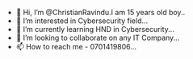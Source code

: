 - 👋 Hi, I’m @ChristianRavindu.I am 15 years old boy..
- 👀 I’m interested in Cybersecurity field...
- 🌱 I’m currently learning HND in Cybersecurity...
- 💞️ I’m looking to collaborate on any IT Company...
- 📫 How to reach me - 0701419806...

<!---
ChristianRavindu/ChristianRavindu is a ✨ special ✨ repository because its `README.md` (this file) appears on your GitHub profile.
You can click the Preview link to take a look at your changes.
--->
